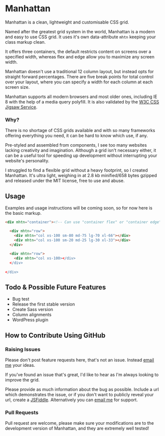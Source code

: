 # Manhattan

Manhattan is a clean, lightweight and customisable CSS grid.

Named after the greatest grid system in the world, Manhattan is a modern and easy to use CSS grid. It uses it's own data-attribute `mhtn` keeping your class markup clean.

It offers three containers, the default restricts content on screens over a specified width, whereas flex and edge allow you to maximize any screen width.

Manhattan doesn't use a traditional 12 column layout, but instead opts for straight forward percentages. There are five break points for total control over your layout, where you can specify a width for each column at each screen size.

Manhattan supports all modern browsers and most older ones, including IE 8 with the help of a media query polyfill. It is also validated by the [W3C CSS Jigsaw Service](http://jigsaw.w3.org/css-validator/validator?uri=http%3A%2F%2Fwww.adchsm.me%2Fmanhattan%2Fmanhattan.css&profile=css3&usermedium=all&warning=1&vextwarning=&lang=en).

### Why?

There is no shortage of CSS grids available and with so many frameworks offering everything you need, it can be hard to know which use, if any.

Pre-styled and assembled from components, I see too many websites lacking creativity and imagination. Although a grid isn't necessary either, it can be a useful tool for speeding up development without interrupting your website's personality.

I struggled to find a flexible grid without a heavy footprint, so I created Manhattan. It's ultra light, weighing in at 2.8 kb minified/658 bytes gzipped and released under the MIT license, free to use and abuse.

## Usage

Examples and usage instructions will be coming soon, so for now here is the basic markup.

``` html
<div mhtn="container"><!-- Can use "container flex" or "container edge" -->

  <div mhtn="row">
    <div mhtn="col xs-100 sm-80 md-75 lg-70 xl-66"></div>
    <div mhtn="col xs-100 sm-20 md-25 lg-30 xl-33"></div>
  </div>
  
  <div mhtn="row">
    <div mhtn="col xs-100></div>
  </div>
  
</div>
```

## Todo & Possible Future Features

* Bug test
* Release the first stable version
* Create Sass version
* Column alignments
* WordPress plugin

## How to Contribute Using GitHub

### Raising Issues

Please don't post feature requests here, that's not an issue. Instead [email me](mailto:adam@adchsm.me) your ideas.

If you've found an issue that's great, I'd like to hear as I'm always looking to improve the grid.

Please provide as much information about the bug as possible. Include a url which demonstrates the issue, or if you don't want to publicly reveal your url, create a [JSFiddle](http://jsfiddle.net/). Alternatively you can [email me](mailto:adam@adchsm.me) for support.

### Pull Requests

Pull request are welcome, please make sure your modifications are to the development version of Manhattan, and they are extremely well tested!